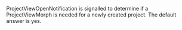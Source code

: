 ProjectViewOpenNotification is signalled to determine if a ProjectViewMorph is needed for a newly created project. The default answer is yes.
